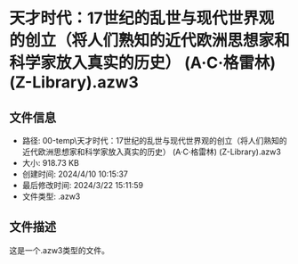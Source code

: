 ﻿# 天才时代：17世纪的乱世与现代世界观的创立（将人们熟知的近代欧洲思想家和科学家放入真实的历史） (A·C·格雷林) (Z-Library).azw3

## 文件信息
- 路径: 00-temp\天才时代：17世纪的乱世与现代世界观的创立（将人们熟知的近代欧洲思想家和科学家放入真实的历史） (A·C·格雷林) (Z-Library).azw3
- 大小: 918.73 KB
- 创建时间: 2024/4/10 10:15:37
- 最后修改时间: 2024/3/22 15:11:59
- 文件类型: .azw3

## 文件描述
这是一个.azw3类型的文件。

